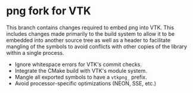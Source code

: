 # png fork for VTK

This branch contains changes required to embed png into VTK. This
includes changes made primarily to the build system to allow it to be embedded
into another source tree as well as a header to facilitate mangling of the
symbols to avoid conflicts with other copies of the library within a single
process.

  * Ignore whitespace errors for VTK's commit checks.
  * Integrate the CMake build with VTK's module system.
  * Mangle all exported symbols to have a `vtkpng_` prefix.
  * Avoid processor-specific optimizations (NEON, SSE, etc.)
